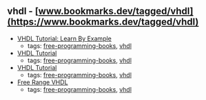 vhdl - [www.bookmarks.dev/tagged/vhdl](https://www.bookmarks.dev/tagged/vhdl) 
---
* [VHDL Tutorial: Learn By Example](http://esd.cs.ucr.edu/labs/tutorial/)
    * tags: [free-programming-books](../tags/free-programming-books.md), [vhdl](../tags/vhdl.md)
* [VHDL Tutorial](http://hep.uchicago.edu/~tangjian/SVT_sub/FTK_ATLAS/AUX/vhdl-tutorial.pdf)
    * tags: [free-programming-books](../tags/free-programming-books.md), [vhdl](../tags/vhdl.md)
* [VHDL Tutorial](http://www.seas.upenn.edu/~ese171/vhdl/vhdl_primer.html)
    * tags: [free-programming-books](../tags/free-programming-books.md), [vhdl](../tags/vhdl.md)
* [Free Range VHDL](https://github.com/fabriziotappero/Free-Range-VHDL-book)
    * tags: [free-programming-books](../tags/free-programming-books.md), [vhdl](../tags/vhdl.md)
